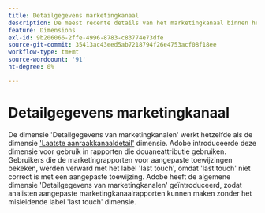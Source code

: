```yaml
---
title: Detailgegevens marketingkanaal
description: De meest recente details van het marketingkanaal binnen het aflopen van de betrokkenheid van de bezoeker.
feature: Dimensions
exl-id: 9b206066-2ffe-4996-8783-c83774e73dfe
source-git-commit: 35413ac43eed5ab7218794f26e4753acf08f18ee
workflow-type: tm+mt
source-wordcount: '91'
ht-degree: 0%

---
```


# Detailgegevens marketingkanaal

De dimensie &#39;Detailgegevens van marketingkanalen&#39; werkt hetzelfde als de dimensie [&#39;Laatste aanraakkanaaldetail&#39;](last-touch-detail.md) dimensie. Adobe introduceerde deze dimensie voor gebruik in rapporten die douaneattributie gebruiken. Gebruikers die de marketingrapporten voor aangepaste toewijzingen bekeken, werden verward met het label &#39;last touch&#39;, omdat &#39;last touch&#39; niet correct is met een aangepaste toewijzing. Adobe heeft de algemene dimensie &#39;Detailgegevens van marketingkanalen&#39; geïntroduceerd, zodat analisten aangepaste marketingkanaalrapporten kunnen maken zonder het misleidende label &#39;last touch&#39; dimensie.
